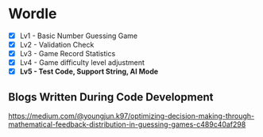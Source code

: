 # Wordle

- [x] Lv1 - Basic Number Guessing Game
- [x] Lv2 -  Validation Check
- [x] Lv3 - Game Record Statistics
- [x] Lv4 - Game difficulty level adjustment
- [x] **Lv5 - Test Code, Support String, AI Mode**

## Blogs Written During Code Development
https://medium.com/@youngjun.k97/optimizing-decision-making-through-mathematical-feedback-distribution-in-guessing-games-c489c40af298
